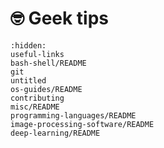 # <span>🤓</span> Geek tips

```{toctree}
:hidden:
useful-links
bash-shell/README
git
untitled
os-guides/README
contributing
misc/README
programming-languages/README
image-processing-software/README
deep-learning/README
```
